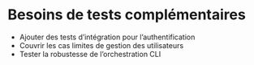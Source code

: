 # Besoins de tests complémentaires
- Ajouter des tests d’intégration pour l’authentification
- Couvrir les cas limites de gestion des utilisateurs
- Tester la robustesse de l’orchestration CLI
